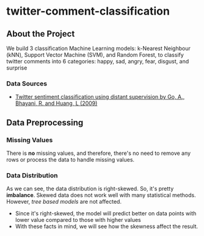 # twitter-comment-classification

## About the Project 

We build 3 classification Machine Learning models: k-Nearest Neighbour (kNN), Support Vector Machine (SVM), and Random Forest, to classify twitter comments into 6 categories: happy, sad, angry, fear, disgust, and surprise 

### Data Sources
* [Twitter sentiment classification using distant supervision by Go, A., Bhayani, R. and Huang, L (2009)](https://www-cs.stanford.edu/people/alecmgo/papers/TwitterDistantSupervision09.pdf)

## Data Preprocessing 

### Missing Values 
There is **no** missing values, and therefore, there's no need to remove any rows or process the data to handle missing values. 

### Data Distribution 
As we can see, the data distribution is right-skewed. So, it's pretty **imbalance**. Skewed data does not work well with many statistical methods. However, *tree based models* are not affected.
* Since it's right-skewed, the model will predict better on data points with lower value compared to those with higher values
* With these facts in mind, we will see how the skewness affect the result. 

